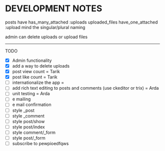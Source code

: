 # DEVELOPMENT NOTES

posts have has_many_attached :uploads
uploaded_files have_one_attached :upload
mind the singular/plural naming

admin can delete uploads or upload files

---

TODO
- [x] Admin functionality
- [x] add a way to delete uploads
- [x] post view count = Tarik
- [x] post like count = Tarik
- [ ] internationalize the app = 
- [ ] add rich text editing to posts and comments (use ckeditor or trix) = Arda
- [ ] unit testing = Arda
- [ ] e mailing
- [ ] e mail confirmation
- [ ] style _post
- [ ] style _comment
- [ ] style post/show
- [ ] style post/index
- [ ] style comment/_form
- [ ] style post/_form
- [ ] subscribe to pewpioedfqws